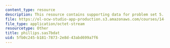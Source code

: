 ```yaml
---
content_type: resource
description: This resource contains supporting data for problem set 5.
file: https://ol-ocw-studio-app-production.s3.amazonaws.com/courses/14-32-econometrics-spring-2007/5fb0c245b18178732e8d43abd699a7f6_phillips.sas7bdat
file_type: application/octet-stream
resourcetype: Other
title: phillips.sas7bdat
uid: 5fb0c245-b181-7873-2e8d-43abd699a7f6
---
```

